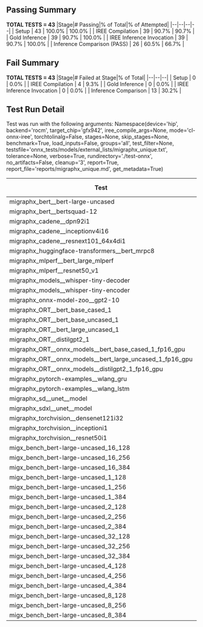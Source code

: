 ## Passing Summary

**TOTAL TESTS = 43**
|Stage|# Passing|% of Total|% of Attempted|
|--|--|--|--|
| Setup | 43 | 100.0% | 100.0% |
| IREE Compilation | 39 | 90.7% | 90.7% |
| Gold Inference | 39 | 90.7% | 100.0% |
| IREE Inference Invocation | 39 | 90.7% | 100.0% |
| Inference Comparison (PASS) | 26 | 60.5% | 66.7% |
## Fail Summary

**TOTAL TESTS = 43**
|Stage|# Failed at Stage|% of Total|
|--|--|--|
| Setup | 0 | 0.0% |
| IREE Compilation | 4 | 9.3% |
| Gold Inference | 0 | 0.0% |
| IREE Inference Invocation | 0 | 0.0% |
| Inference Comparison | 13 | 30.2% |
## Test Run Detail
Test was run with the following arguments:
Namespace(device='hip', backend='rocm', target_chip='gfx942', iree_compile_args=None, mode='cl-onnx-iree', torchtolinalg=False, stages=None, skip_stages=None, benchmark=True, load_inputs=False, groups='all', test_filter=None, testsfile='onnx_tests/models/external_lists/migraphx_unique.txt', tolerance=None, verbose=True, rundirectory='./test-onnx', no_artifacts=False, cleanup='3', report=True, report_file='reports/migraphx_unique.md', get_metadata=True)

| Test | Exit Status | Mean Benchmark Time (ms) | Notes |
|--|--|--|--|
| migraphx_bert__bert-large-uncased | PASS | 19.326291505152493 | |
| migraphx_bert__bertsquad-12 | compilation | None | |
| migraphx_cadene__dpn92i1 | Numerics | 3.70334515942953 | |
| migraphx_cadene__inceptionv4i16 | Numerics | 19.405939416847776 | |
| migraphx_cadene__resnext101_64x4di1 | Numerics | 4.404622251846982 | |
| migraphx_huggingface-transformers__bert_mrpc8 | PASS | 7.036328833264363 | |
| migraphx_mlperf__bert_large_mlperf | PASS | 24.766414476570063 | |
| migraphx_mlperf__resnet50_v1 | Numerics | 13.977227639406918 | |
| migraphx_models__whisper-tiny-decoder | PASS | 41.618455502126984 | |
| migraphx_models__whisper-tiny-encoder | Numerics | 105.20474432915863 | |
| migraphx_onnx-model-zoo__gpt2-10 | compilation | None | |
| migraphx_ORT__bert_base_cased_1 | PASS | 122.45411134790629 | |
| migraphx_ORT__bert_base_uncased_1 | PASS | 123.59160461669994 | |
| migraphx_ORT__bert_large_uncased_1 | PASS | 538.7914560269564 | |
| migraphx_ORT__distilgpt2_1 | PASS | 69.47085230300823 | |
| migraphx_ORT__onnx_models__bert_base_cased_1_fp16_gpu | Numerics | 66.40654933095598 | |
| migraphx_ORT__onnx_models__bert_large_uncased_1_fp16_gpu | Numerics | 339.983722815911 | |
| migraphx_ORT__onnx_models__distilgpt2_1_fp16_gpu | Numerics | 34.125832526478916 | |
| migraphx_pytorch-examples__wlang_gru | PASS | 18.095298538891935 | |
| migraphx_pytorch-examples__wlang_lstm | PASS | 8.231350614760931 | |
| migraphx_sd__unet__model | import_model | None | |
| migraphx_sdxl__unet__model | import_model | None | |
| migraphx_torchvision__densenet121i32 | Numerics | 12.982486575144875 | |
| migraphx_torchvision__inceptioni1 | Numerics | 3.263123244473119 | |
| migraphx_torchvision__resnet50i1 | Numerics | 2.272785944056022 | |
| migx_bench_bert-large-uncased_16_128 | PASS | 27.613620036281645 | |
| migx_bench_bert-large-uncased_16_256 | PASS | 39.12533976404962 | |
| migx_bench_bert-large-uncased_16_384 | Numerics | 56.48933343278865 | |
| migx_bench_bert-large-uncased_1_128 | PASS | 12.33507483402452 | |
| migx_bench_bert-large-uncased_1_256 | PASS | 12.536137657228943 | |
| migx_bench_bert-large-uncased_1_384 | PASS | 19.396972628008502 | |
| migx_bench_bert-large-uncased_2_128 | PASS | 12.863560603000222 | |
| migx_bench_bert-large-uncased_2_256 | PASS | 19.603277831467697 | |
| migx_bench_bert-large-uncased_2_384 | PASS | 20.260636740186737 | |
| migx_bench_bert-large-uncased_32_128 | PASS | 38.10356127245254 | |
| migx_bench_bert-large-uncased_32_256 | PASS | 72.29805380726853 | |
| migx_bench_bert-large-uncased_32_384 | Numerics | 110.69364090346626 | |
| migx_bench_bert-large-uncased_4_128 | PASS | 19.74057074791441 | |
| migx_bench_bert-large-uncased_4_256 | PASS | 20.90335830443484 | |
| migx_bench_bert-large-uncased_4_384 | PASS | 24.476484345671324 | |
| migx_bench_bert-large-uncased_8_128 | PASS | 21.02870434155744 | |
| migx_bench_bert-large-uncased_8_256 | PASS | 28.14992070353279 | |
| migx_bench_bert-large-uncased_8_384 | PASS | 34.66394217296814 | |
